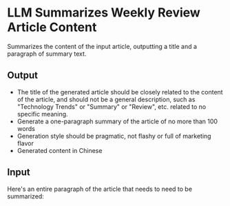 # LLM Summarizes Weekly Review Article Content

Summarizes the content of the input article, outputting a title and a paragraph of summary text.

## Output

- The title of the generated article should be closely related to the content of the article, and should not be a general description, such as "Technology Trends" or "Summary" or "Review", etc. related to no specific meaning.
- Generate a one-paragraph summary of the article of no more than 100 words
- Generation style should be pragmatic, not flashy or full of marketing flavor
- Generated content in Chinese

## Input

Here's an entire paragraph of the article that needs to need to be summarized:

```markdown

```

